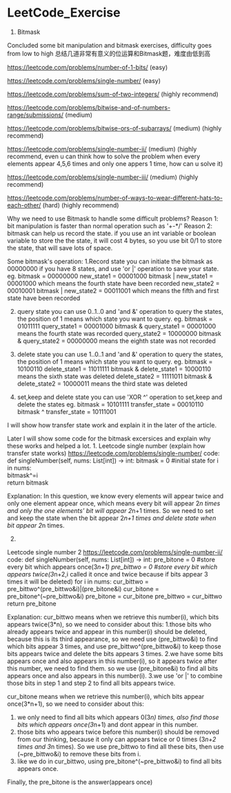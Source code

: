 # LeetCode_Exercise
1. Bitmask

Concluded some bit manipulation and bitmask exercises, difficulty goes from low to high
总结几道非常有意义的位运算和Bitmask题，难度由低到高


https://leetcode.com/problems/number-of-1-bits/ (easy)

https://leetcode.com/problems/single-number/ (easy)

https://leetcode.com/problems/sum-of-two-integers/ (highly recommend)

https://leetcode.com/problems/bitwise-and-of-numbers-range/submissions/ (medium)

https://leetcode.com/problems/bitwise-ors-of-subarrays/ (medium) (highly recommend)

https://leetcode.com/problems/single-number-ii/ (medium) (highly recommend, even u can think how to solve the problem when every elements appear 4,5,6 times and only one appers 1 time, how can u solve it)

https://leetcode.com/problems/single-number-iii/ (medium) (highly recommend)

https://leetcode.com/problems/number-of-ways-to-wear-different-hats-to-each-other/ (hard) (highly recommend)


Why we need to use Bitmask to handle some difficult problems?
Reason 1: bit manipulation is faster than normal operation such as '+-*/'
Reason 2: bitmask can help us record the state. if you use an int variable or boolean variable to store the the state, it will cost 4 bytes,
so you use bit 0/1 to store the state, that will save lots of space.

Some bitmask's operation:
1.Record state
you can initiate the bitmask as 00000000 if you have 8 states, and use 'or |' operation to save your state.
eg.
bitmask = 00000000
new_state1 = 00001000
bitmask | new_state1 = 00001000 which means the fourth state have been recorded
new_state2 = 00010001
bitmask | new_state2 = 00011001 which means the fifth and first state have been recorded

2. query state
you can use 0..1..0 and 'and &' operation to query the states, the position of 1 means which state you want to query.
eg.
bitmask = 01011111
query_state1 = 00001000
bitmask & query_state1 = 00001000 means the fourth state was recorded
query_state2 = 10000000
bitmask & query_state2 = 00000000 means the eighth state was not recorded

3. delete state
you can use 1..0..1 and 'and &' operation to query the states, the position of 1 means which state you want to query.
eg.
bitmask = 10100110
delete_state1 = 11011111
bitmask & delete_state1 = 10000110 means the sixth state was deleted
delete_state2 = 11111011
bitmask & delete_state2 = 10000011 means the third state was deleted

4. set,keep and delete state
you can use 'XOR ^' operation to set,keep and delete the states
eg.
bitmask = 10101111
transfer_state = 00010110
bitmask ^ transfer_state = 10111001

I will show how transfer state work and explain it in the later of the article.


Later I will show some code for the bitmask excersices and explain why these works and helped a lot.
1.
Leetcode single number (explain how transfer state works)
https://leetcode.com/problems/single-number/
code:
  def singleNumber(self, nums: List[int]) -> int:
        bitmask = 0                  #initial state
        for i in nums:               
            bitmask^=i               
        return bitmask
          
Explanation:
In this question, we know every elements will appear twice and only one element appear once, which means every bit will appear 2*n times
and only the one elements' bit will appear 2*n+1 times. So we need to set and keep the state when the bit appear 2*n+1 times and delete
state when bit appear 2*n times.

2.
Leetcode single number 2
https://leetcode.com/problems/single-number-ii/
code:
  def singleNumber(self, nums: List[int]) -> int:
        pre_bitone = 0   #store every bit which appears once(3*n+1)
        pre_bittwo = 0   #store every bit which appears twice(3*n+2,i called it once and twice because if bits appear 3 times it will be deleted)
        for i in nums:
            cur_bittwo = pre_bittwo^(pre_bittwo&i)|(pre_bitone&i)
            cur_bitone = pre_bitone^(~pre_bittwo&i)
            pre_bitone = cur_bitone
            pre_bittwo = cur_bittwo
        return pre_bitone

Explanation:
cur_bittwo means when we retrieve this number(i), which bits appears twice(3*n), so we need to consider about this: 
1.those bits who already appears twice and appear in this number(i) should be deleted, because this is its third appearance, so we need use 
(pre_bittwo&i) to find which bits appear 3 times, and use pre_bittwo^(pre_bittwo&i) to keep those bits appears twice and delete the bits appears 3 times. 
2.we have some bits appears once and also appears in this number(i), so it appears twice after this number, we need to find them. so we use 
(pre_bitone&i) to find all bits appears once and also appears in this number(i). 
3.we use 'or |' to combine those bits in step 1 and step 2 to find all bits appears twice.

cur_bitone means when we retrieve this number(i), which bits appear once(3*n+1), so we need to consider about this:
1. we only need to find all bits which appears 0(3*n) times, also find those bits which appears once(3*n+1) and dont appear in this number. 
2. those bits who appears twice before this number(i) should be removed from our thinking, because it only can appears twice or 0 times
(3*n+2 times and 3*n times). So we use pre_bittwo to find all these bits, then use (~pre_bittwo&i) to remove these bits from i.
3. like we do in cur_bittwo, using pre_bitone^(~pre_bittwo&i) to find all bits appears once.

Finally, the pre_bitone is the answer(appears once)
